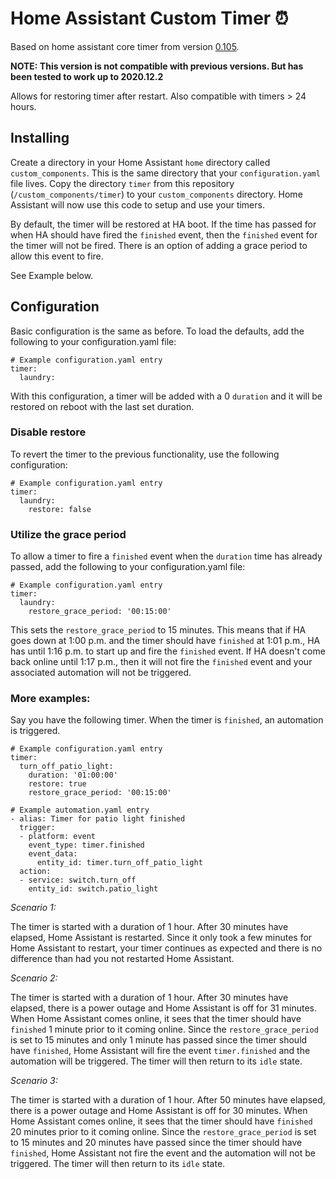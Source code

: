 # Home Assistant Custom Timer :alarm_clock:
Based on home assistant core timer from version [0.105](https://github.com/home-assistant/home-assistant/releases/).

**NOTE: This version is not compatible with previous versions. But has been tested to work up to 2020.12.2**

Allows for restoring timer after restart. Also compatible with timers > 24 hours.

## Installing

Create a directory in your Home Assistant `home` directory called `custom_components`. This is the same directory that your `configuration.yaml` file lives. Copy the directory `timer` from this repository (`/custom_components/timer`) to your `custom_components` directory. Home Assistant will now use this code to setup and use your timers.

By default, the timer will be restored at HA boot. If the time has passed for when HA should have fired the `finished` event, then the `finished` event for the timer will not be fired. There is an option of adding a grace period to allow this event to fire. 

See Example below.

## Configuration
Basic configuration is the same as before. To load the defaults, add the following to your configuration.yaml file:

    # Example configuration.yaml entry
    timer:
      laundry:

With this configuration, a timer will be added with a 0 `duration` and it will be restored on reboot with the last set duration.

### Disable restore
To revert the timer to the previous functionality, use the following configuration:

    # Example configuration.yaml entry
    timer:
      laundry:
        restore: false


### Utilize the grace period
To allow a timer to fire a `finished` event when the `duration` time has already passed, add the following to your configuration.yaml file:

    # Example configuration.yaml entry
    timer:
      laundry:
        restore_grace_period: '00:15:00'

This sets the `restore_grace_period` to 15 minutes. This means that if HA goes down at 1:00 p.m. and the timer should have `finished` at 1:01 p.m., HA has until 1:16 p.m. to start up and fire the `finished` event. If HA doesn't come back online until 1:17 p.m., then it will not fire the `finished` event and your associated automation will not be triggered.

### More examples:

Say you have the following timer. When the timer is `finished`, an automation is triggered.

    # Example configuration.yaml entry
    timer:
      turn_off_patio_light:
        duration: '01:00:00'
        restore: true
        restore_grace_period: '00:15:00'
    
    # Example automation.yaml entry
    - alias: Timer for patio light finished
      trigger:
      - platform: event
        event_type: timer.finished
        event_data:
          entity_id: timer.turn_off_patio_light
      action:
      - service: switch.turn_off
        entity_id: switch.patio_light

_Scenario 1:_

The timer is started with a duration of 1 hour. After 30 minutes have elapsed, Home Assistant is restarted. Since it only took a few minutes for Home Assistant to restart, your timer continues as expected and there is no difference than had you not restarted Home Assistant.

_Scenario 2:_

The timer is started with a duration of 1 hour. After 30 minutes have elapsed, there is a power outage and Home Assistant is off for 31 minutes. When Home Assistant comes online, it sees that the timer should have `finished` 1 minute prior to it coming online. Since the `restore_grace_period` is set to 15 minutes and only 1 minute has passed since the timer should have `finished`, Home Assistant will fire the event `timer.finished` and the automation will be triggered. The timer will then return to its `idle` state.

_Scenario 3:_

The timer is started with a duration of 1 hour. After 50 minutes have elapsed, there is a power outage and Home Assistant is off for 30 minutes. When Home Assistant comes online, it sees that the timer should have `finished` 20 minutes prior to it coming online. Since the `restore_grace_period` is set to 15 minutes and 20 minutes have passed since the timer should have `finished`, Home Assistant not fire the event and the automation will not be triggered. The timer will then return to its `idle` state.
